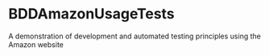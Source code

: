 # BDDAmazonUsageTests
A demonstration of development and automated testing principles using the Amazon website

